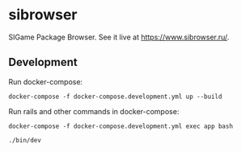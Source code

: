 # sibrowser
SIGame Package Browser. See it live at <https://www.sibrowser.ru/>.

## Development
Run docker-compose:
```
docker-compose -f docker-compose.development.yml up --build
```

Run rails and other commands in docker-compose:
```
docker-compose -f docker-compose.development.yml exec app bash

./bin/dev
```
